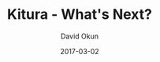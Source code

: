 ---
title: "Kitura - What's Next?"
date: 2017-03-02
author: David Okun
geo: San Francisco, CA, USA
location: ForwardSwift 2017
slide_url: https://speakerdeck.com/dokun1/kitura-whats-next
location_url: https://forwardswift.com
---
